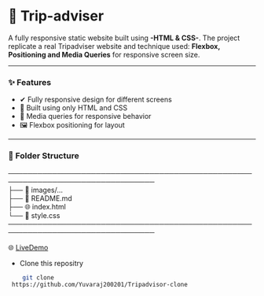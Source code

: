 # 🌴 Trip-adviser

  A fully responsive static website built using **-HTML & CSS-**. The project replicate a real Tripadviser website and technique used: **Flexbox, Positioning and Media Queries** for responsive screen size.

---

### ✨ Features

  - ✔ Fully responsive design for different screens
  - 🎨 Built using only HTML and CSS
  - 📱 Media queries for responsive behavior
  - 🖼 Flexbox positioning for layout

---  
 
### 📁 Folder Structure
────────────────────────────────────────────────────────────────────────────────  
 ├── 📁 images/...  
 ├── 📖 README.md  
 ├── 🌐 index.html  
 └── 🎨 style.css  
────────────────────────────────────────────────────────────────────────────────
    
 🌐 [LiveDemo](https://yuvaraj200201.github.io/Tripadvisor-clone/)


 - Clone this repositry
 ```bash
     git clone 
  https://github.com/Yuvaraj200201/Tripadvisor-clone
